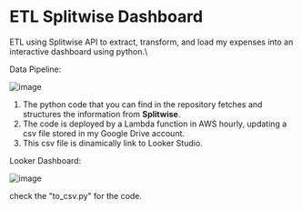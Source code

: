 # ETL Splitwise Dashboard
ETL using Splitwise API to extract, transform, and load my expenses into an interactive dashboard using python.\
 
Data Pipeline:

![image](https://github.com/PabloSerranoMedina/Splitwise-Dashboard/assets/156333917/9a727f7f-9e42-4b57-8c64-ec7cd3b6dd9a)


1. The python code that you can find in the repository fetches and structures the information from **Splitwise**.
2. The code is deployed by a Lambda function in AWS hourly, updating a csv file stored in my Google Drive account.
3. This csv file is dinamically link to Looker Studio. 

Looker Dashboard: 

![image](https://github.com/PabloSerranoMedina/Splitwise-Dashboard/assets/156333917/9830d295-df2e-4cec-a51f-54aed3bbf438)


check the "to_csv.py" for the code. 
